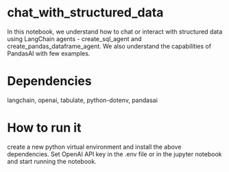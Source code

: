 # chat_with_structured_data

In this notebook, we understand how to chat or interact with structured data using LangChain agents - create_sql_agent and create_pandas_dataframe_agent. We also understand the capabilities of PandasAI with few examples. 

# Dependencies
langchain, openai, tabulate, python-dotenv, pandasai

# How to run it
create a new python virtual environment and install the above dependencies. Set OpenAI API key in the .env file or in the jupyter notebook and start running the notebook.
